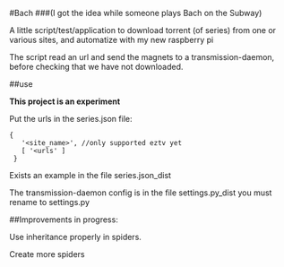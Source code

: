 #Bach 
###(I got the idea while someone plays Bach on the Subway)

A little script/test/application to download torrent (of series) from one or various sites, and automatize with my new raspberry pi

The script read an url and send the magnets to a transmission-daemon, before checking that we have not downloaded.

##use

**This project is an experiment**

Put the urls in the series.json file:

```
{
   '<site_name>', //only supported eztv yet
   [ '<urls' ]
 }
 ```

Exists an example in the file series.json_dist

The transmission-daemon config is in the file settings.py_dist you must rename to settings.py


##Improvements in progress:

Use inheritance properly in spiders.

Create more spiders
